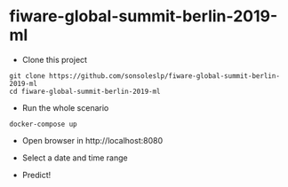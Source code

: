 # fiware-global-summit-berlin-2019-ml

* Clone this project
```shell
git clone https://github.com/sonsoleslp/fiware-global-summit-berlin-2019-ml
cd fiware-global-summit-berlin-2019-ml
```

* Run the whole scenario
```shell
docker-compose up
```

* Open browser in http://localhost:8080

* Select a date and time range

* Predict!
